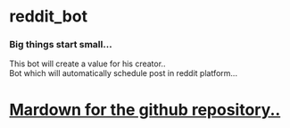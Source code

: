 # reddit_bot
### Big things start small...

This bot will create a value for his creator.. <br>
Bot which will automatically schedule post in reddit platform...


# [Mardown for the github repository..](https://www.markdownguide.org/basic-syntax/)
